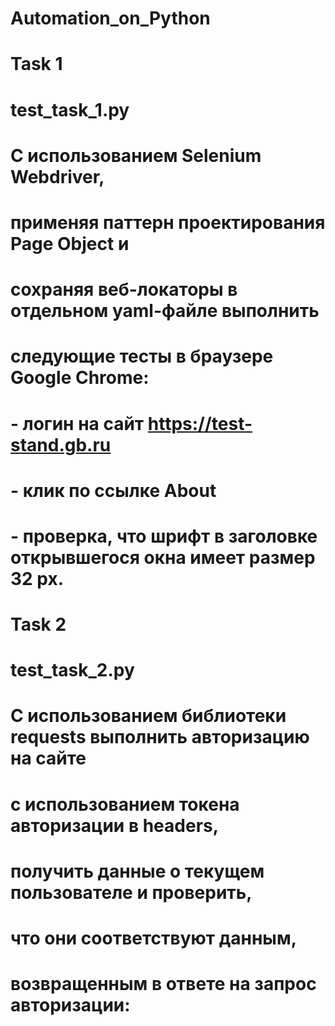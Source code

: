 # Automation_on_Python 
# Task 1
# test_task_1.py
# С использованием Selenium Webdriver, 
# применяя паттерн проектирования Page Object и 
# сохраняя веб-локаторы в отдельном yaml-файле выполнить 
# следующие тесты в браузере Google Chrome: 
# - логин на сайт https://test-stand.gb.ru 
# - клик по ссылке About 
# - проверка, что шрифт в заголовке открывшегося окна имеет размер 32 px.

# Task 2
# test_task_2.py
# С использованием библиотеки requests выполнить авторизацию на сайте 
# с использованием токена авторизации в headers, 
# получить данные о текущем пользователе и проверить, 
# что они соответствуют данным, 
# возвращенным в ответе на запрос авторизации: 
